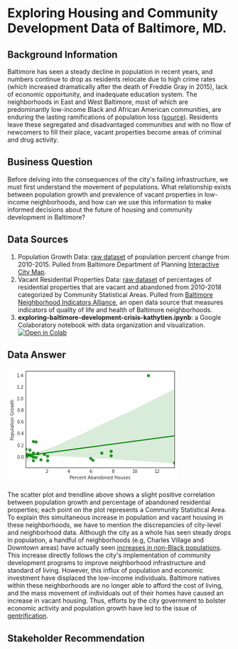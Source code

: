 # Exploring Housing and Community Development Data of Baltimore, MD. 
## Background Information
Baltimore has seen a steady decline in population in recent years, and numbers continue to drop as residents relocate due to high crime rates (which increased dramatically after the death of Freddie Gray in 2015), lack of economic opportunity, and inadequate education system. The neighborhoods in East and West Baltimore, most of which are predominantly low-income Black and African American communities, are enduring the lasting ramifications of population loss ([source](https://nypost.com/2019/04/19/census-estimates-show-baltimores-population-continues-to-plummet/)). Residents leave these segregated and disadvantaged communities  and with no flow of newcomers to fill their place, vacant properties become areas of criminal and drug activity.   
## Business Question
Before delving into the consequences of the city's failing infrastructure, we must first understand the movement of populations. What relationship exists between population growth and prevalence of vacant properties in low-income neighborhoods, and how can we use this information to make informed decisions about the future of housing and community development in Baltimore?
## Data Sources 
1. Population Growth Data: [raw dataset](population_growth.csv) of population percent change from 2010-2015. Pulled from Baltimore Department of Planning [Interactive City Map](https://baltplanning.maps.arcgis.com/apps/webappviewer/index.html?id=d45903fd0a9e4132903920526fcafac7).
1. Vacant Residential Properties Data: [raw dataset](abandoned_housing.csv) of percentages of residential properties that are vacant and abandoned from 2010-2018 categorized by Community Statistical Areas. Pulled from [Baltimore Neighborhood Indicators Alliance](https://vital-signs-bniajfi.hub.arcgis.com/), an open data source that measures indicators of quality of life and health of Baltimore neighborhoods.
1. **exploring-baltimore-development-crisis-kathytien.ipynb**: a Google Colaboratory notebook with data organization and visualization. [![Open in Colab](https://colab.research.google.com/assets/colab-badge.svg)](https://colab.research.google.com/drive/1goyT9-ngpkQ6YYQreq5I2_eODnLVGVb9?usp=sharing)
## Data Answer
![Alt text](scatter_plot.png)


The scatter plot and trendline above shows a slight positive correlation between population growth and percentage of abandoned residential properties; each point on the plot represents a Community Statistical Area. To explain this simultaneous increase in population and vacant housing in these neighborhoods, we have to mention the discrepancies of city-level and neighborhood data. Although the city as a whole has seen steady drops in population, a handful of neighborhoods (e.g, Charles Village and Downtown areas) have actually seen [increases in non-Black populations](https://www.baltimoresun.com/maryland/baltimore-city/bs-md-census-estimate-population-race-20190619-story.html). This increase directly follows the city's implementation of community development programs to improve neighborhood infrastructure and standard of living. However, this influx of population and economic investment have displaced the low-income individuals. Baltimore natives within these neighborhoods are no longer able to afford the cost of living, and the mass movement of individuals out of their homes have caused an increase in vacant housing.  Thus, efforts by the city government to bolster economic activity and population growth have led to the issue of [gentrification](https://baltimorefishbowl.com/stories/study-baltimore-has-seen-one-of-the-highest-rates-of-gentrification-in-the-u-s/).

## Stakeholder Recommendation

